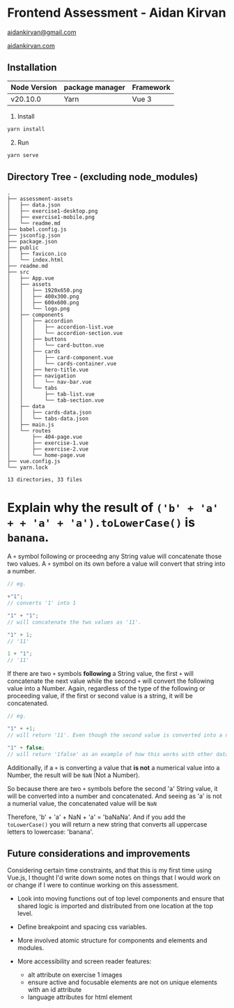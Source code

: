 # Frontend Assessment - Aidan Kirvan

aidankirvan@gmail.com

[aidankirvan.com](https://aidankirvan.com)

## Installation

| Node Version | package manager | Framework |
| ------------ | --------------- | --------- |
| v20.10.0     | Yarn            | Vue 3     |

1. Install

```bash
yarn install
```

2. Run

```bash
yarn serve
```

## Directory Tree - (excluding node_modules)

```
.
├── assessment-assets
│   ├── data.json
│   ├── exercise1-desktop.png
│   ├── exercise1-mobile.png
│   └── readme.md
├── babel.config.js
├── jsconfig.json
├── package.json
├── public
│   ├── favicon.ico
│   └── index.html
├── readme.md
├── src
│   ├── App.vue
│   ├── assets
│   │   ├── 1920x650.png
│   │   ├── 400x300.png
│   │   ├── 600x600.png
│   │   └── logo.png
│   ├── components
│   │   ├── accordion
│   │   │   ├── accordion-list.vue
│   │   │   └── accordion-section.vue
│   │   ├── buttons
│   │   │   └── card-button.vue
│   │   ├── cards
│   │   │   ├── card-component.vue
│   │   │   └── cards-container.vue
│   │   ├── hero-title.vue
│   │   ├── navigation
│   │   │   └── nav-bar.vue
│   │   └── tabs
│   │       ├── tab-list.vue
│   │       └── tab-section.vue
│   ├── data
│   │   ├── cards-data.json
│   │   └── tabs-data.json
│   ├── main.js
│   └── routes
│       ├── 404-page.vue
│       ├── exercise-1.vue
│       ├── exercise-2.vue
│       └── home-page.vue
├── vue.config.js
└── yarn.lock

13 directories, 33 files
```

# Explain why the result of `('b' + 'a' + + 'a' + 'a').toLowerCase()` is `banana`.

A `+` symbol following or proceedng any String value will concatenate those two values. A `+` symbol on its own before a value will convert that string into a number.

```javascript
// eg.

+"1";
// converts '1' into 1

"1" + "1";
// will concatenate the two values as '11'.

"1" + 1;
// '11'

1 + "1";
// '11'
```

If there are two `+` symbols **following** a String value, the first `+` will concatenate the next value while the second `+` will convert the following value into a Number. Again, regardless of the type of the following or proceeding value, if the first or second value is a string, it will be concatenated.

```javascript
// eg.

"1" + +1;
// will return '11'. Even though the second value is converted into a number, it will still be concatenated.

"1" + false;
// will return '1false' as an example of how this works with other data types.
```

Additionally, if a `+` is converting a value that **is not** a numerical value into a Number, the result will be `NaN` (Not a Number).

So because there are two `+` symbols before the second 'a' String value, it will be converted into a number and concatenated. And seeing as 'a' is not a numerial value, the concatenated value will be `NaN`

Therefore, 'b' + 'a' + NaN + 'a' = 'baNaNa'. And if you add the `toLowerCase()` you will return a new string that converts all uppercase letters to lowercase: 'banana'.

## Future considerations and improvements

Considering certain time constraints, and that this is my first time using Vue.js, I thought I'd write down some notes on things that I would work on or change if I were to continue working on this assessment.

- Look into moving functions out of top level components and ensure that shared logic is imported and distributed from one location at the top level.

- Define breakpoint and spacing css variables.

- More involved atomic structure for components and elements and modules.

- More accessibility and screen reader features:
  - alt attribute on exercise 1 images
  - ensure active and focusable elements are not on unique elements with an id attribute
  - language attributes for html element
